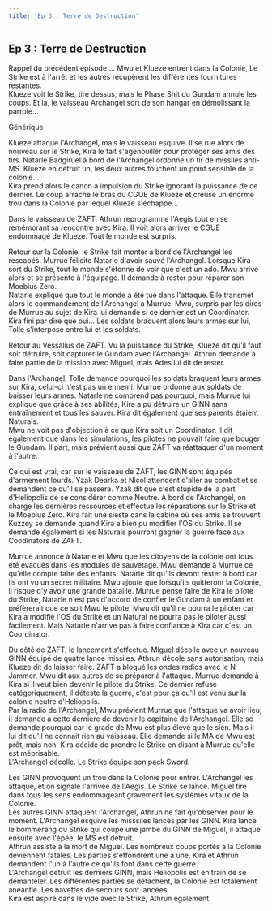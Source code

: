 ```yaml
---
title: 'Ep 3 : Terre de Destruction'
---
```


Ep 3 : Terre de Destruction
---------------------------

Rappel du précédent épisode ... Mwu et Klueze entrent dans la Colonie, Le Strike est à l'arrêt et les autres récupèrent les différentes fournitures restantes.   
Klueze voit le Strike, tire dessus, mais le Phase Shit du Gundam annule les coups. Et là, le vaisseau Archangel sort de son hangar en démolissant la parroie...   
  
Générique  
  
Klueze attaque l'Archangel, mais le vaisseau esquive. Il se rue alors de nouveau sur le Strike, Kira le fait s'agenouiller pour protéger ses amis des tirs. Natarle Badgiruel à bord de l'Archangel ordonne un tir de missiles anti-MS. Klueze en détruit un, les deux autres touchent un point sensible de la colonie...   
Kira prend alors le canon à impulsion du Strike ignorant la puissance de ce dernier. Le coup arrache le bras du CGUE de Klueze et creuse un énorme trou dans la Colonie par lequel Klueze s'échappe...   
  
Dans le vaisseau de ZAFT, Athrun reprogramme l'Aegis tout en se remémorant sa rencontre avec Kira. Il voit alors arriver le CGUE endommagé de Klueze. Tout le monde est surpris.   
  
Retour sur la Colonie, le Strike fait monter à bord de l'Archangel les rescapés. Murrue félicite Natarle d'avoir sauvé l'Archangel. Lorsque Kira sort du Strike, tout le monde s'étonne de voir que c'est un ado. Mwu arrive alors et se présente à l'équipage. Il demande à rester pour réparer son Moebius Zero.   
Natarle explique que tout le monde a été tué dans l'attaque. Elle transmet alors le commandement de l'Archangel à Murrue. Mwu, surpris par les dires de Murrue au sujet de Kira lui demande si ce dernier est un Coordinator. Kira fini par dire que oui... Les soldats braquent alors leurs armes sur lui, Tolle s'interpose entre lui et les soldats.   
  
Retour au Vessalius de ZAFT. Vu la puissance du Strike, Klueze dit qu'il faut soit détruire, soit capturer le Gundam avec l'Archangel. Athrun demande à faire partie de la mission avec Miguel, mais Ades lui dit de rester.   
  
Dans l'Archangel, Tolle demande pourquoi les soldats braquent leurs armes sur Kira, celui-ci n'est pas un ennemi. Murrue ordonne aux soldats de baisser leurs armes. Natarle ne comprend pas pourquoi, mais Murrue lui explique que grâce à ses abilités, Kira a pu détruire un GINN sans entraînement et tous les sauver. Kira dit également que ses parents étaient Naturals.   
Mwu ne voit pas d'objection à ce que Kira soit un Coordinator. Il dit également que dans les simulations, les pilotes ne pouvait faire que bouger le Gundam. Il part, mais prévient aussi que ZAFT va réattaquer d'un moment à l'autre.   
  
Ce qui est vrai, car sur le vaisseau de ZAFT, les GINN sont équipés d'armement lourds. Yzak Dearka et Nicol attendent d'aller au combat et se demandent ce qu'il se passera. Yzak dit que c'est stupide de la part d'Heliopolis de se considérer comme Neutre. A bord de l'Archangel, on charge les dernières ressources et effectue les réparations sur le Strike et le Moebius Zero. Kira fait une sieste dans la cabine où ses amis se trouvent. Kuzzey se demande quand Kira a bien pu modifier l'OS du Strike. Il se demande également si les Naturals pourront gagner la guerre face aux Coodinators de ZAFT.   
  
Murrue annonce à Natarle et Mwu que les citoyens de la colonie ont tous été evacués dans les modules de sauvetage. Mwu demande à Murrue ce qu'elle compte faire des enfants. Natarle dit qu'ils devont rester à bord car ils ont vu un secret militaire. Mwu ajoute que lorsqu'ils quitteront la Colonie, il risque d'y avoir une grande bataille. Murrue pense faire de Kira le pilote du Strike, Natarle n'est pas d'accord de confier le Gundam à un enfant et préfèrerait que ce soit Mwu le pilote. Mwu dit qu'il ne pourra le piloter car Kira a modifié l'OS du Strike et un Natural ne pourra pas le piloter aussi facilement. Mais Natarle n'arrive pas à faire confiance à Kira car c'est un Coordinator.   
  
Du côté de ZAFT, le lancement s'effectue. Miguel décolle avec un nouveau GINN équipé de quatre lance missiles. Athrun décole sans autorisation, mais Klueze dit de laisser faire. ZAFT a bloqué les ondes radios avec le N-Jammer, Mwu dit aux autres de se préparer à l'attaque. Murrue demande à Kira si il veut bien devenir le pilote du Strike. Ce dernier refuse catégoriquement, il déteste la guerre, c'est pour ça qu'il est venu sur la colonie neutre d'Heliopolis.   
Par la radio de l'Archangel, Mwu prévient Murrue que l'attaque va avoir lieu, il demande à cette dernière de devenir le capitaine de l'Archangel. Elle se demande pourquoi car le grade de Mwu est plus élevé que le sien. Mais il lui dit qu'il ne connait rien au vaisseau. Elle demande si le MA de Mwu est prêt, mais non. Kira décide de prendre le Strike en disant à Murrue qu'elle est méprisable.   
L'Archangel décolle. Le Strike équipe son pack Sword.   
  
Les GINN provoquent un trou dans la Colonie pour entrer. L'Archangel les attaque, et on signale l'arrivée de l'Aegis. Le Strike se lance. Miguel tire dans tous les sens endommageant gravement les systèmes vitaux de la Colonie.   
Les autres GINN attaquent l'Archangel, Athrun ne fait qu'observer pour le moment. L'Archangel esquive les misssiles lancés par les GINN. Kira lance le bommerang du Strike qui coupe une jambe du GINN de Miguel, il attaque ensuite avec l'épée, le MS est détruit.   
Athrun assiste à la mort de Miguel. Les nombreux coups portés à la Colonie deviennent fatales. Les parties s'effondrent une à une. Kira et Athrun demandent l'un à l'autre ce qu'ils font dans cette guerre.   
L'Archangel détruit les derniers GINN, mais Heliopolis est en train de se démanteler. Les différentes parties se détachent, la Colonie est totalement anéantie. Les navettes de secours sont lancées.   
Kira est aspiré dans le vide avec le Strike, Athrun également.  
